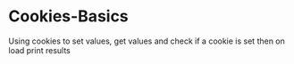 # Cookies-Basics
Using cookies to set values, get values and check if a cookie is set then on load print results

